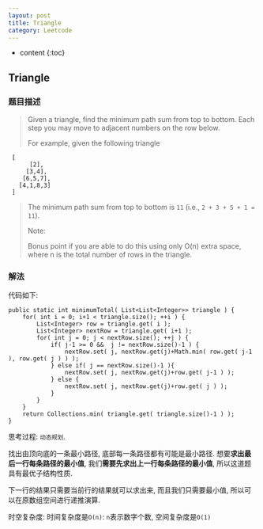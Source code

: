 ```yaml
---
layout: post
title: Triangle
category: Leetcode
---
```


* content
{:toc}

## Triangle

### 题目描述

> Given a triangle, find the minimum path sum from top to bottom. Each step you may move to adjacent numbers on the row below.
>
> For example, given the following triangle
> 
     [
          [2],
         [3,4],
        [6,5,7],
       [4,1,8,3]
     ]
>
> The minimum path sum from top to bottom is `11` (i.e., `2 + 3 + 5 + 1 = 11`).
>
> Note:
> 
> Bonus point if you are able to do this using only O(n) extra space, where n is the total number of rows in the triangle.

### 解法

代码如下:

    public static int minimumTotal( List<List<Integer>> triangle ) {
        for( int i = 0; i+1 < triangle.size(); ++i ) {
            List<Integer> row = triangle.get( i );
            List<Integer> nextRow = triangle.get( i+1 );
            for( int j = 0; j < nextRow.size(); ++j ) {
                if( j-1 >= 0 &&  j != nextRow.size()-1 ) {
                    nextRow.set( j, nextRow.get(j)+Math.min( row.get( j-1 ), row.get( j ) ) );
                } else if( j == nextRow.size()-1 ){
                    nextRow.set( j, nextRow.get(j)+row.get( j-1 ) );
                } else {
                    nextRow.set( j, nextRow.get(j)+row.get( j ) );
                }
            }
        }
        return Collections.min( triangle.get( triangle.size()-1 ) );
    }

思考过程: `动态规划`.

找出由顶向底的一条最小路径, 底部每一条路径都有可能是最小路径. 想要**求出最后一行每条路径的最小值**, 我们**需要先求出上一行每条路径的最小值**, 所以这道题具有最优子结构性质.

下一行的结果只需要当前行的结果就可以求出来, 而且我们只需要最小值, 所以可以在原数组空间进行递推演算.

时空复杂度: 时间复杂度是`O(n)`: `n`表示数字个数, 空间复杂度是`O(1)`
